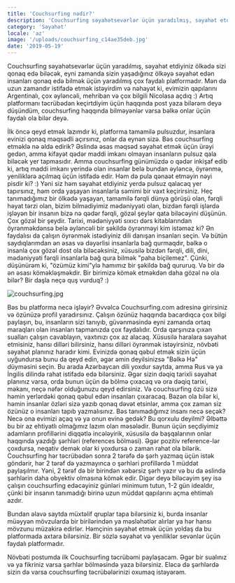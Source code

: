 ```yaml
---
title: 'Couchsurfing nədir?'
description: 'Couchsurfing səyahətsevərlər üçün yaradılmış, səyahət etdiyiniz ölkədə sizi qonaq edə biləcək, eyni zamanda sizin yaşadığınız ölkəyə səyahət edən insanları qonaq edə bilmək üçün yaradılmış çox faydalı platformadır.'
category: 'Səyahət'
locale: 'az'
image: '/uploads/couchsurfing_c14ae35deb.jpg'
date: '2019-05-19'
---
```


Couchsurfing səyahətsevərlər üçün yaradılmış, səyahət etdiyiniz ölkədə sizi qonaq edə biləcək, eyni zamanda sizin yaşadığınız ölkəyə səyahət edən insanları qonaq edə bilmək üçün yaradılmış çox faydalı platformadır. Mən də uzun zamandır istifadə etmək istəyirdim və nəhayət ki, evimizin qapılarını Argentinalı, çox əyləncəli, mehriban və çox bilgili Nicolasa açdıq :) Artıq platformanı təcrübədən keçirtdiyim üçün haqqında post yaza bilərəm deyə düşündüm, couchsurfing haqqında bilməyənlər varsa bəlkə onlar üçün faydalı ola bilər deyə.

İlk öncə qeyd etmək lazımdır ki, platforma tamamilə pulsuzdur, insanlara evinizi qonaq məqsədli açırsınız, onlar da eynən sizə. Bəs couchsurfing etməklə nə əldə edirik? Əslində əsas məqsəd səyahət etmək üçün ürəyi gedən, amma kifayət qədər maddi imkanı olmayan insanların pulsuz qala biləcək yer tapmasıdır. Amma couchsurfing günümüzdə o qədər inkişaf edib ki, artıq maddi imkanı yerində olan insanlar belə bundan əyləncə, öyrənmə, yeniliklərə açılmaq üçün istifadə edir. Həm də pula qənaət etməyin nəyi pisdir ki? :)  Yəni siz həm səyahət etdiyiniz yerdə pulsuz qalacaq yer tapırsınız, həm orda yaşayan insanlarla səmimi bir vaxt keçirirsiniz. Heç tanımadığımız bir ölkədə yaşayan, tamamilə fərqli dünya görüşü olan, fərqli həyat tərzi olan, bizim bilmədiyimiz mədəniyyəti olan, bizdən fərqli işlərdə işləyən bir insanın bizə nə qədər fərqli, gözəl şeylər qata biləcəyini düşünün. Çox gözəl bir şeydir. Tarixi, mədəniyyəti sıxıcı dərs kitablarından öyrənməkdənsə belə əyləncəli bir şəkildə öyrənməyi kim istəməz ki? Ən faydalısı da çalışın öyrənmək istədiyiniz dili danışan insanları seçin. Və bütün saydıqlarımdan ən əsas və dəyərlisi insanlarla bağ qurmaqdır, bəlkə o insanla çox gözəl dost ola biləcəksiniz, xüsusilə bizdən fərqli, dili, dini, mədəniyyəti fərqli insanlarla bağ qura bilmək "paha biçilemez". Çünki, düşünürəm ki, "özümüz kimi"ylə hamımız bir şəkildə bağ qururuq. Və bir də ən əsası köməkləşməkdir. Bir birimizə kömək etməkdən daha gözəl nə ola bilər? Bir daşla neçə quş vurduq? :)

![couchsurfing.jpg](/uploads/couchsurfing_c14ae35deb.jpg)

Bəs bu platforma necə işləyir? Əvvəlcə Couchsurfing.com adresinə girirsiniz və özünüzə profil yaradırsınız. Çalışın özünüz haqqında bacardıqca çox bilgi paylaşın, bu, insanların sizi tanıyıb, güvənməsində eyni zamanda ortaq maraqları olan insanları tapmanızda çox faydalıdır. Orda qarşınıza çıxan sualları çalışın cavablayın, vaxtınızı çox az alacaq. Xüsusilə haralara səyahət etmisiniz, hansı dilləri bilirsiniz, hansı dilləri öyrənmək istəyirsiniz, növbəti səyahət planınız haradır kimi. Evinizdə qonaq qəbul etmək sizin üçün uyğundursa bunu da qeyd edin, əgər əmin deyilsinizsə "Bəlkə Hə" düyməsini seçin. Bu arada Azərbaycan dili yoxdur saytda, amma Rus və ya İngilis dilində rahat istifadə edə bilərsiniz. Əgər sizin dəqiq tarixli səyahət planınız varsa, orda bunun üçün də bölmə çıxacaq və ora dəqiq tarixi, məkanı, neçə nəfər olduğunuzu qeyd edirsiniz. Və couchsurfing özü sizə həmin yerlərdəki qonaq qəbul edən insanları çıxaracaq. Bəzən ola bilər ki, həmin insanlar özləri sizə yazıb qonaq dəvət etsinlər, amma çox zaman siz özünüz o insanları tapıb yazmalısınız. Bəs tanımadığımız insanı necə seçək? Necə ona evimizi açaq və ya onun evinə gedək? Bu qorxulu deyilmi? Əlbəttə bu bir az ehtiyatlı olmağımız lazım olan məsələdir. Bunun üçün seçdiyimiz adamların profillərini diqqətlə incələyirik, xüsusilə də başqalarının onlar haqqında yazdığı şərhləri (references bölməsi). Əgər pozitiv reference-lər çoxdursa, neqativ demək olar ki yoxdursa o zaman rahat ola bilərik. Couchsurfing hər təcrübədən sonra 2 tərəfə də şərh yazmaq üçün istək göndərir, hər 2 tərəf də yazmayınca o şərhləri profillərdə 1 müddət paylaşılmır. Yəni, 2 tərəf də bir birindən xəbərsiz şərh yazır və bu da əslində şərhlərin daha obyektiv olmasına kömək edir. Digər deyə biləcəyim şey isə çalışın couchsurfing edəcəyiniz günləri minimum tutun, 1-2 gün idealdır, çünki bir insanın tanımadığı birinə uzun müddət qapılarını açma ehtimalı azdır.

Bundan əlavə saytda müxtəlif qruplar tapa bilərsiniz ki, burda insanlar müəyyən mövzularda bir birilərindən ya məsləhətlər alırlar ya hər hansı mövzunu müzakirə edirlər. Həmçinin səyahət etmək üçün yoldaş da bu platformada axtara bilərsiniz. Bir sözlə səyahət və yeniliklər sevənlər üçün faydalı platformadır.

Növbəti postumda ilk Couchsurfing təcrübəmi paylaşacam. Əgər bir sualınız və ya fikriniz varsa şərhlər bölməsində yaza bilərsiniz. Eləcə də şərhlərdə sizin də varsa couchsurfing təcrübələrinizi oxumaq istəyərəm.
